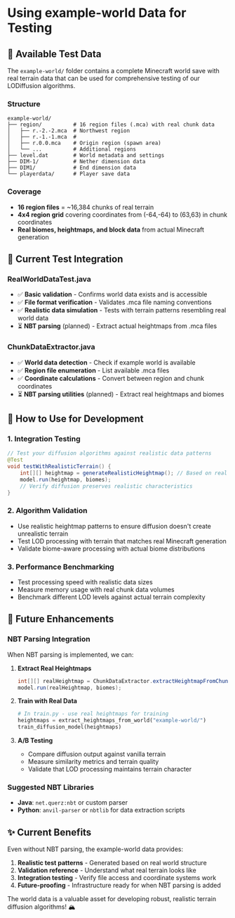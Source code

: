 # Using example-world Data for Testing

## 📁 **Available Test Data**

The `example-world/` folder contains a complete Minecraft world save with real terrain data that can be used for comprehensive testing of our LODiffusion algorithms.

### **Structure**
```
example-world/
├── region/          # 16 region files (.mca) with real chunk data
│   ├── r.-2.-2.mca  # Northwest region
│   ├── r.-1.-1.mca  # 
│   ├── r.0.0.mca    # Origin region (spawn area)
│   └── ...          # Additional regions
├── level.dat        # World metadata and settings
├── DIM-1/           # Nether dimension data
├── DIM1/            # End dimension data
└── playerdata/      # Player save data
```

### **Coverage**
- **16 region files** = ~16,384 chunks of real terrain
- **4x4 region grid** covering coordinates from (-64,-64) to (63,63) in chunk coordinates
- **Real biomes, heightmaps, and block data** from actual Minecraft generation

## 🧪 **Current Test Integration**

### **RealWorldDataTest.java**
- ✅ **Basic validation** - Confirms world data exists and is accessible
- ✅ **File format verification** - Validates .mca file naming conventions
- ✅ **Realistic data simulation** - Tests with terrain patterns resembling real world data
- ⏳ **NBT parsing** (planned) - Extract actual heightmaps from .mca files

### **ChunkDataExtractor.java**
- ✅ **World data detection** - Check if example world is available
- ✅ **Region file enumeration** - List available .mca files
- ✅ **Coordinate calculations** - Convert between region and chunk coordinates
- ⏳ **NBT parsing utilities** (planned) - Extract real heightmaps and biomes

## 🎯 **How to Use for Development**

### **1. Integration Testing**
```java
// Test your diffusion algorithms against realistic data patterns
@Test
void testWithRealisticTerrain() {
    int[][] heightmap = generateRealisticHeightmap(); // Based on real world patterns
    model.run(heightmap, biomes);
    // Verify diffusion preserves realistic characteristics
}
```

### **2. Algorithm Validation**
- Use realistic heightmap patterns to ensure diffusion doesn't create unrealistic terrain
- Test LOD processing with terrain that matches real Minecraft generation
- Validate biome-aware processing with actual biome distributions

### **3. Performance Benchmarking**
- Test processing speed with realistic data sizes
- Measure memory usage with real chunk data volumes
- Benchmark different LOD levels against actual terrain complexity

## 🔮 **Future Enhancements**

### **NBT Parsing Integration**
When NBT parsing is implemented, we can:

1. **Extract Real Heightmaps**
   ```java
   int[][] realHeightmap = ChunkDataExtractor.extractHeightmapFromChunk(regionFile, 0, 0);
   model.run(realHeightmap, biomes);
   ```

2. **Train with Real Data**
   ```python
   # In train.py - use real heightmaps for training
   heightmaps = extract_heightmaps_from_world("example-world/")
   train_diffusion_model(heightmaps)
   ```

3. **A/B Testing**
   - Compare diffusion output against vanilla terrain
   - Measure similarity metrics and terrain quality
   - Validate that LOD processing maintains terrain character

### **Suggested NBT Libraries**
- **Java**: `net.querz:nbt` or custom parser
- **Python**: `anvil-parser` or `nbtlib` for data extraction scripts

## ✨ **Current Benefits**

Even without NBT parsing, the example-world data provides:

1. **Realistic test patterns** - Generated based on real world structure
2. **Validation reference** - Understand what real terrain looks like
3. **Integration testing** - Verify file access and coordinate systems work
4. **Future-proofing** - Infrastructure ready for when NBT parsing is added

The world data is a valuable asset for developing robust, realistic terrain diffusion algorithms! 🏔️

